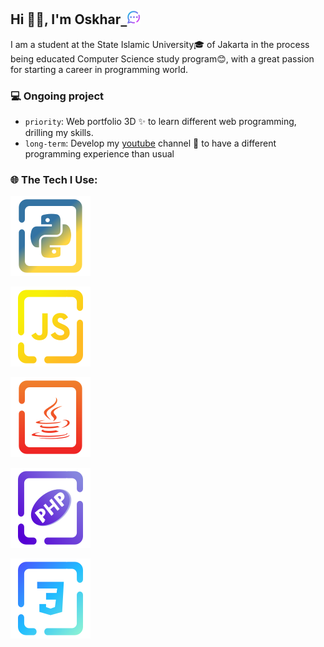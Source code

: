 ## Hi 👋🏼, I'm Oskhar<a href="https://moskhar.my.id">&nbsp;&nbsp;<img width="22" src="docs/img/massage.svg"></img></a>
I am a student at the State Islamic University🎓 of Jakarta in the process being educated Computer Science study program😊, with a great passion for starting a career in programming world.

### 💻 Ongoing project

- `priority`: Web portfolio 3D ✨ to learn different web programming, drilling my skills.
- `long-term`: Develop my [youtube](https://www.youtube.com/@grtrick__) channel 🎥 to have a different programming experience than usual

### 🌐 The Tech I Use:
[![Python](./docs/img/Language/candy_img/python.svg)](https://github.com/MuhamadOskhar?tab=repositories&language=python)

[![JavaScript](./docs/img/Language/candy_img/javascript.svg)](https://github.com/MuhamadOskhar?tab=repositories&language=javascript)

[![Java](./docs/img/Language/candy_img/java.svg)](https://github.com/MuhamadOskhar?tab=repositories&language=java)

[![PHP](./docs/img/Language/candy_img/php3.svg)](https://github.com/MuhamadOskhar?tab=repositories&language=php)

[![CSS](./docs/img/Language/candy_img/css.svg)](https://github.com/MuhamadOskhar?tab=repositories&language=css)

<br/>
